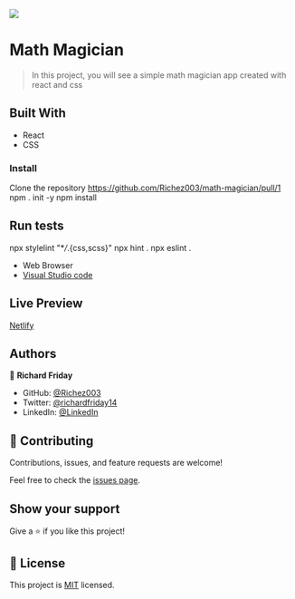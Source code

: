 ![](https://img.shields.io/badge/Microverse-blueviolet)

# Math Magician

> In this project, you will see a simple math magician app created with react and css

## Built With

- React
- CSS

### Install

Clone the repository
https://github.com/Richez003/math-magician/pull/1
npm . init -y
npm install

## Run tests

npx stylelint "\*_/_.{css,scss}"
npx hint .
npx eslint .

- Web Browser
- [Visual Studio code](https://code.visualstudio.com/)


## Live Preview

[Netlify](https://deploy-preview-7--candid-tapioca-0a1dcc.netlify.app/)

 ## Authors

👤 **Richard Friday**
- GitHub: [@Richez003](https://github.com/Richez003)
- Twitter: [@richardfriday14](https://twitter.com/richardfriday14)
- LinkedIn: [@LinkedIn](https://www.linkedin.com/in/richard-friday-54980718a)

## 🤝 Contributing

Contributions, issues, and feature requests are welcome!

Feel free to check the [issues page](https://github.com/Richez003/math-magician/issues).

## Show your support

Give a ⭐️ if you like this project!

## 📝 License

This project is [MIT](./MIT.md) licensed.
